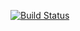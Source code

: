 [![Build Status](https://travis-ci.org/sh19910711/contest.png?branch=master)](https://travis-ci.org/sh19910711/contest)
